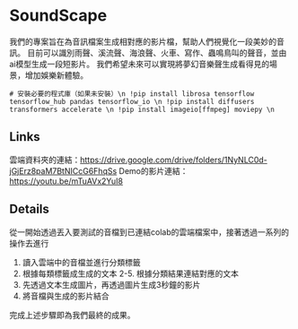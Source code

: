 # SoundScape
我們的專案旨在為音訊檔案生成相對應的影片檔，幫助人們視覺化一段美妙的音訊。 目前可以識別雨聲、溪流聲、海浪聲、火車、寫作、蟲鳴鳥叫的聲音，並由ai模型生成一段短影片。 我們希望未來可以實現將夢幻音樂聲生成看得見的場景，增加娛樂新體驗。

``# 安裝必要的程式庫（如果未安裝）\n
!pip install librosa tensorflow tensorflow_hub pandas tensorflow_io \n
!pip install diffusers transformers accelerate \n
!pip install imageio[ffmpeg] moviepy \n``

## Links
雲端資料夾的連結：https://drive.google.com/drive/folders/1NyNLC0d-jGjErz8paM7BtNICcG6FhqSs
Demo的影片連結：https://youtu.be/mTuAVx2YuI8

## Details
從一開始透過丟入要測試的音檔到已連結colab的雲端檔案中，接著透過一系列的操作去進行

1. 讀入雲端中的音檔並進行分類標籤
2. 根據每類標籤成生成的文本
2-5. 根據分類結果連結對應的文本
3. 先透過文本生成圖片，再透過圖片生成3秒鐘的影片
4. 將音檔與生成的影片結合

完成上述步驟即為我們最終的成果。
